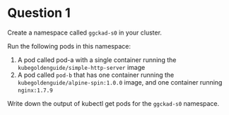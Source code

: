 # Question 1

Create a namespace called `ggckad-s0` in your cluster.

Run the following pods in this namespace:

1. A pod called pod-a with a single container running the `kubegoldenguide/simple-http-server` image
2. A pod called `pod-b` that has one container running the `kubegoldenguide/alpine-spin:1.0.0` image, and one container running `nginx:1.7.9`

Write down the output of kubectl get pods for the `ggckad-s0` namespace.
